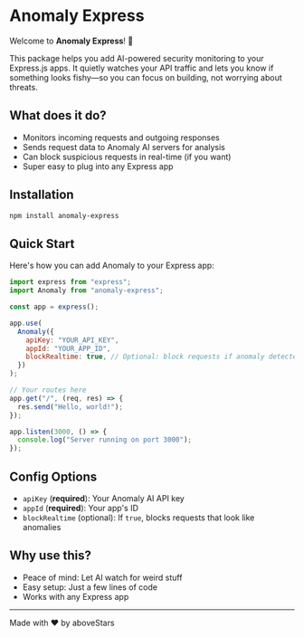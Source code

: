 # Anomaly Express

Welcome to **Anomaly Express**! 🚦

This package helps you add AI-powered security monitoring to your Express.js apps. It quietly watches your API traffic and lets you know if something looks fishy—so you can focus on building, not worrying about threats.

## What does it do?

- Monitors incoming requests and outgoing responses
- Sends request data to Anomaly AI servers for analysis
- Can block suspicious requests in real-time (if you want)
- Super easy to plug into any Express app

## Installation

```bash
npm install anomaly-express
```

## Quick Start

Here's how you can add Anomaly to your Express app:

```js
import express from "express";
import Anomaly from "anomaly-express";

const app = express();

app.use(
  Anomaly({
    apiKey: "YOUR_API_KEY",
    appId: "YOUR_APP_ID",
    blockRealtime: true, // Optional: block requests if anomaly detected
  })
);

// Your routes here
app.get("/", (req, res) => {
  res.send("Hello, world!");
});

app.listen(3000, () => {
  console.log("Server running on port 3000");
});
```

## Config Options

- `apiKey` (**required**): Your Anomaly AI API key
- `appId` (**required**): Your app's ID
- `blockRealtime` (optional): If `true`, blocks requests that look like anomalies

## Why use this?

- Peace of mind: Let AI watch for weird stuff
- Easy setup: Just a few lines of code
- Works with any Express app

---

Made with ❤️ by aboveStars
